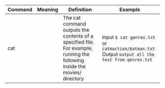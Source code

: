 | Command | Meaning | Definition | Example |
|---------|---------|------------| ------------|
| cat |  | The cat command outputs the contents of a specified file. For example, running the following inside the movies/ directory | Input ``` $ cat genres.txt ``` or ``` catmaction/batman.txt ``` <br/> Output ``` output all the text from genres.txt ``` |
